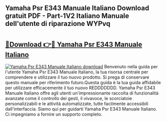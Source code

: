 ## Yamaha Psr E343 Manuale Italiano Download gratuit PDF - Part-1V2 Italiano Manuale dell'utente di riparazione WYPvq

# <h2><a href="http://dfgcgju.blite.top/?on=Yamaha+Psr+E343+Manuale+Italiano">🔗Download 👉🔴 Yamaha Psr E343 Manuale Italiano</a></h2>

[![Yamaha Psr E343 Manuale Italiano download](https://i.imgur.com/lujVjoI.png)](http://dfgcgju.blite.top/?on=Yamaha+Psr+E343+Manuale+Italiano)
Benvenuto nella guida per l'utente Yamaha Psr E343 Manuale Italiano, la tua risorsa centrale per comprendere e utilizzare il tuo nuovo prodotto. Si prega di conservare questo manuale per riferimento futuro.Questa guida è la tua guida affidabile per utilizzare efficacemente il tuo nuovo REDDDDDDD. Yamaha Psr E343 Manuale Italiano offre agli utenti un'impressionante raccolta di funzionalità avanzate come il controllo dei gesti, il vivavoce, le scorciatoie personalizzabili e le attività automatizzate, tutte facilmente accessibili dall'interfaccia. Siamo qui per guidarti Yamaha Psr E343 Manuale Italiano. Ci impegniamo a fornire un supporto completo.

